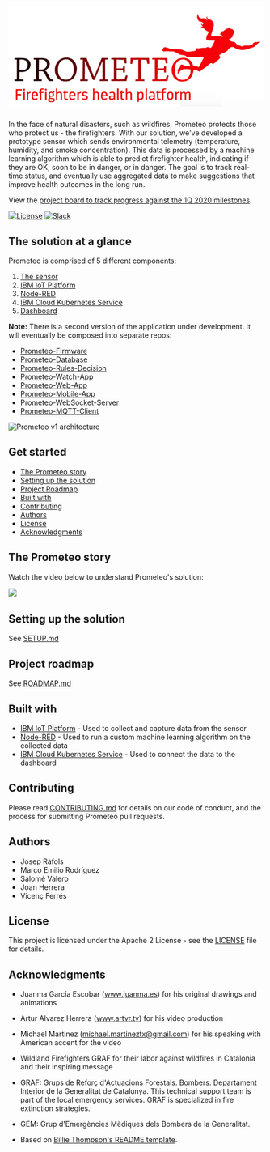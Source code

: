 # ![Prometeo](/screenshots/prometeo.png?raw=true)

In the face of natural disasters, such as wildfires, Prometeo protects those who protect us - the firefighters. With our solution, we've developed a prototype sensor which sends environmental telemetry (temperature, humidity, and smoke concentration). This data is processed by a machine learning algorithm which is able to predict firefighter health, indicating if they are OK, soon to be in danger, or in danger. The goal is to track real-time status, and eventually use aggregated data to make suggestions that improve health outcomes in the long run.

View the [project board to track progress against the 1Q 2020 milestones](https://github.com/Code-and-Response/Prometeo/projects/1).

[![License](https://img.shields.io/badge/License-Apache2-blue.svg)](https://www.apache.org/licenses/LICENSE-2.0) [![Slack](https://img.shields.io/badge/Join-Slack-blue)](https://callforcode.org/slack)

## The solution at a glance

Prometeo is comprised of 5 different components:
1. [The sensor](SETUP.md#the-sensor)
2. [IBM IoT Platform](SETUP.md#ibm-iot-platform)
3. [Node-RED](SETUP.md#node-red)
4. [IBM Cloud Kubernetes Service](SETUP.md#ibm-cloud-kubernetes-service)
5. [Dashboard](SETUP.md#dashboard)

**Note:** There is a second version of the application under development. It will eventually be composed into separate repos:
* [Prometeo-Firmware](https://github.com/Code-and-Response/Prometeo-Firmware)
* [Prometeo-Database](https://github.com/Code-and-Response/Prometeo-Database)
* [Prometeo-Rules-Decision](https://github.com/Code-and-Response/Prometeo-Rules-Decision)
* [Prometeo-Watch-App](https://github.com/Code-and-Response/Prometeo-Watch-App)
* [Prometeo-Web-App](https://github.com/Code-and-Response/Prometeo-Web-App)
* [Prometeo-Mobile-App](https://github.com/Code-and-Response/Prometeo-Mobile-App)
* [Prometeo-WebSocket-Server](https://github.com/Code-and-Response/Prometeo-WebSocket-Server)
* [Prometeo-MQTT-Client](https://github.com/Code-and-Response/Prometeo-MQTT-Client)

![Prometeo v1 architecture](https://github.com/joraco-dev/prometeo/blob/master/content/Presentation2.png)

## Get started

* [The Prometeo story](#the-prometeo-story)
* [Setting up the solution](#setting-up-the-solution)
* [Project Roadmap](#project-roadmap)
* [Built with](#built-with)
* [Contributing](#contributing)
* [Authors](#authors)
* [License](#license)
* [Acknowledgments](#acknowledgments)

## The Prometeo story
Watch the video below to understand Prometeo's solution:

[![](http://img.youtube.com/vi/vOgCOoy_Bx0/0.jpg)](http://www.youtube.com/watch?v=vOgCOoy_Bx0)

## Setting up the solution

See [SETUP.md](SETUP.md)

## Project roadmap

See [ROADMAP.md](ROADMAP.md)

## Built with

* [IBM IoT Platform](https://www.ibm.com/internet-of-things/solutions/iot-platform/watson-iot-platform) - Used to collect and capture data from the sensor
* [Node-RED](https://nodered.org/) - Used to run a custom machine learning algorithm on the collected data
* [IBM Cloud Kubernetes Service](https://www.ibm.com/cloud/container-service/) - Used to connect the data to the dashboard

## Contributing

Please read [CONTRIBUTING.md](CONTRIBUTING.md) for details on our code of conduct, and the process for submitting Prometeo pull requests.

## Authors

* Josep Ràfols
* Marco Emilio Rodríguez
* Salomé Valero
* Joan Herrera
* Vicenç Ferrés

## License

This project is licensed under the Apache 2 License - see the [LICENSE](LICENSE) file for details.

## Acknowledgments
* Juanma García Escobar (www.juanma.es) for his original drawings and animations
* Artur Alvarez Herrera (www.artvr.tv) for his video production
* Michael Martinez (michael.martineztx@gmail.com) for his speaking with American accent for the video
* Wildland Firefighters GRAF for their labor against wildfires in Catalonia and their inspiring message
* GRAF: Grups de Reforç d'Actuacions Forestals. Bombers. Departament Interior de la Generalitat de Catalunya. This technical support team is part of the local emergency services. GRAF is specialized in fire extinction strategies.

* GEM: Grup d'Emergències Mèdiques dels Bombers de la Generalitat.
* Based on [Billie Thompson's README template](https://gist.github.com/PurpleBooth/109311bb0361f32d87a2).
